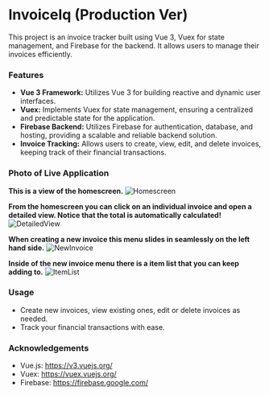 # InvoiceIq (Production Ver)

This project is an invoice tracker built using Vue 3, Vuex for state management, and Firebase for the backend. It allows users to manage their invoices efficiently. 

### Features

* **Vue 3 Framework:** Utilizes Vue 3 for building reactive and dynamic user interfaces.
* **Vuex:** Implements Vuex for state management, ensuring a centralized and predictable state for the application.
* **Firebase Backend:** Utilizes Firebase for authentication, database, and hosting, providing a scalable and reliable backend solution.
* **Invoice Tracking:** Allows users to create, view, edit, and delete invoices, keeping track of their financial transactions.

### Photo of Live Application
**This is a view of the homescreen.**
![Homescreen](https://github.com/JSDWRLD/InvoiceIQ/assets/123333887/57d4f232-d533-432d-bba0-dd4a6c465393)

**From the homescreen you can click on an individual invoice and open a detailed view. Notice that the total is automatically calculated!**
![DetailedView](https://github.com/JSDWRLD/InvoiceIQ/assets/123333887/1add970f-efbb-4bc9-9de1-98dfe2136486)

**When creating a new invoice this menu slides in seamlessly on the left hand side.**
![NewInvoice](https://github.com/JSDWRLD/InvoiceIQ/assets/123333887/2e04e019-fdd5-4f86-bf4f-74d6116ea030)

**Inside of the new invoice menu there is a item list that you can keep adding to.**
![ItemList](https://github.com/JSDWRLD/InvoiceIQ/assets/123333887/55c949aa-6131-4732-8112-d96c92945663)

### Usage
 - Create new invoices, view existing ones, edit or delete invoices as needed.
 - Track your financial transactions with ease.

### Acknowledgements

 - Vue.js: https://v3.vuejs.org/
 - Vuex: https://vuex.vuejs.org/
 - Firebase: https://firebase.google.com/
